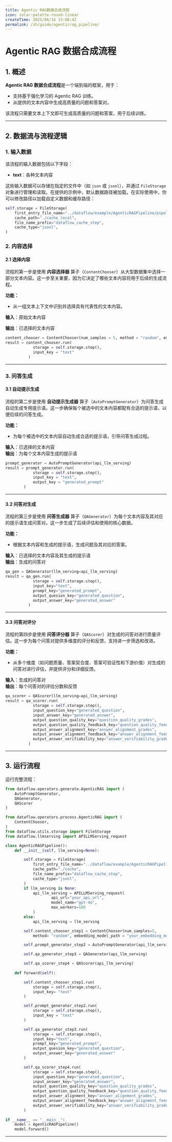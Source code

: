 ```yaml
---
title: Agentic RAG数据合成流程  
icon: solar:palette-round-linear
createTime: 2025/06/16 13:08:42  
permalink: /zh/guide/agenticrag_pipeline/  
---
```


# Agentic RAG 数据合成流程

## 1. 概述

**Agentic RAG 数据合成流程**是一个端到端的框架，用于：  
- 支持基于强化学习的 Agentic RAG 训练。
- 从提供的文本内容中生成高质量的问题和答案对。

该流程只需要文本上下文即可生成高质量的问题和答案，用于后续训练。

---

## 2. 数据流与流程逻辑

### 1. **输入数据**

该流程的输入数据包括以下字段：

* **text**：各种文本内容

这些输入数据可以存储在指定的文件中（如 `json` 或 `jsonl`），并通过 `FileStorage` 对象进行管理和读取。在提供的示例中，默认数据路径被加载。在实际使用中，你可以修改路径以加载自定义数据和缓存路径：

```python
self.storage = FileStorage(
    first_entry_file_name="../dataflow/example/AgenticRAGPipeline/pipeline_small_chunk.json",
    cache_path="./cache_local",
    file_name_prefix="dataflow_cache_step",
    cache_type="jsonl",
)
```

### 2. **内容选择**

#### 2.1 **选择内容**

流程的第一步是使用 **内容选择器** 算子（`ContentChooser`）从大型数据集中选择一部分文本内容。这一步至关重要，因为它决定了哪些文本内容将用于后续的生成流程。

**功能：**

* 从一组文本上下文中识别并选择具有代表性的文本内容。

**输入**：原始文本内容

**输出**：已选择的文本内容

```python
content_chooser = ContentChooser(num_samples = 5, method = "random", embedding_model_path="your_embedding_model_path")
result = content_chooser.run(
            storage = self.storage.step(),
            input_key = "text"
          ) 
```

---

### 3. **问答生成**

#### 3.1 **自动提示生成**

流程的第二步是使用 **自动提示生成器** 算子（`AutoPromptGenerator`）为问答生成自动生成专用提示语。这一步确保每个被选中的文本内容都配有合适的提示语，以便后续的问答生成。

**功能：**

* 为每个被选中的文本内容自动生成合适的提示语，引导问答生成过程。

**输入**：已选择的文本内容  
**输出**：为每个文本内容生成的提示语

```python
prompt_generator = AutoPromptGenerator(api_llm_serving)
result = prompt_generator.run(
            storage = self.storage.step(),
            input_key = "text",
            output_key = "generated_prompt"
        )
```

---

#### 3.2 **问答对生成**

流程的第三步是使用 **问答生成器** 算子（`QAGenerator`）为每个文本内容及其对应的提示语生成问答对。这一步生成了后续评估和使用的核心数据。

**功能：**

* 根据文本内容和生成的提示语，生成问题及其对应的答案。

**输入**：已选择的文本内容及其生成的提示语  
**输出**：生成的问答对

```python
qa_gen = QAGenerator(llm_serving=api_llm_serving)
result = qa_gen.run(
            storage = self.storage.step(),
            input_key="text",
            prompt_key="generated_prompt",
            output_quesion_key="generated_question",
            output_answer_key="generated_answer"
          )
```

---

#### 3.3 **问答对评分**

流程的第四步是使用 **问答评分器** 算子（`QAScorer`）对生成的问答对进行质量评估。这一步为每个问答对提供多维度的评分和反馈，支持进一步筛选和改进。

**功能：**

* 从多个维度（如问题质量、答案契合度、答案可验证性和下游价值）对生成的问答对进行评估，并提供评分和详细反馈。

**输入**：生成的问答对  
**输出**：每个问答对的评估分数和反馈

```python
qa_scorer = QAScorer(llm_serving=api_llm_serving)
result = qa_scorer.run(
            storage = self.storage.step(),
            input_question_key="generated_question",
            input_answer_key="generated_answer",
            output_question_quality_key="question_quality_grades",
            output_question_quality_feedback_key="question_quality_feedbacks",
            output_answer_alignment_key="answer_alignment_grades",
            output_answer_alignment_feedback_key="answer_alignment_feedbacks",
            output_answer_verifiability_key="answer_verifiability_grades",
          )
```

---

## 3. 运行流程

运行完整流程：

```python
from dataflow.operators.generate.AgenticRAG import (
    AutoPromptGenerator,
    QAGenerator,
    QAScorer
)

from dataflow.operators.process.AgenticRAG import (
    ContentChooser,
)
from dataflow.utils.storage import FileStorage
from dataflow.llmserving import APILLMServing_request

class AgenticRAGPipeline():
    def __init__(self, llm_serving=None):

        self.storage = FileStorage(
            first_entry_file_name="../dataflow/example/AgenticRAGPipeline/pipeline_small_chunk.json",
            cache_path="./cache",
            file_name_prefix="dataflow_cache_step",
            cache_type="jsonl",
        )
        if llm_serving is None:
            api_llm_serving = APILLMServing_request(
                    api_url="your_api_url",
                    model_name="gpt-4o",
                    max_workers=100
            )
        else:
            api_llm_serving = llm_serving

        self.content_chooser_step1 = ContentChooser(num_samples=5,
            method= "random", embedding_model_path = "your_embedding_model_path")

        self.prompt_generator_step2 = AutoPromptGenerator(api_llm_serving)

        self.qa_generator_step3 = QAGenerator(api_llm_serving)

        self.qa_scorer_step4 = QAScorer(api_llm_serving)
        
    def forward(self):

        self.content_chooser_step1.run(
            storage = self.storage.step(),
            input_key= "text"
        )

        self.prompt_generator_step2.run(
            storage = self.storage.step(),
            input_key = "text"
        )

        self.qa_generator_step3.run(
            storage = self.storage.step(),
            input_key="text",
            prompt_key="generated_prompt",
            output_quesion_key="generated_question",
            output_answer_key="generated_answer"
        )

        self.qa_scorer_step4.run(
            storage = self.storage.step(),
            input_question_key="generated_question",
            input_answer_key="generated_answer",
            output_question_quality_key="question_quality_grades",
            output_question_quality_feedback_key="question_quality_feedbacks",
            output_answer_alignment_key="answer_alignment_grades",
            output_answer_alignment_feedback_key="answer_alignment_feedbacks",
            output_answer_verifiability_key="answer_verifiability_grades",
        )
        
if __name__ == "__main__":
    model = AgenticRAGPipeline()
    model.forward()
```

---
